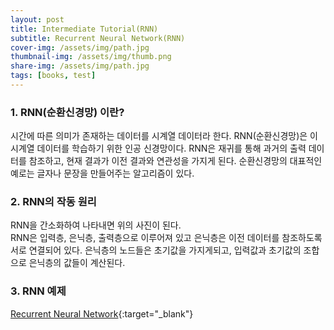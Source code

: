 ```yaml
---
layout: post
title: Intermediate Tutorial(RNN)
subtitle: Recurrent Neural Network(RNN)
cover-img: /assets/img/path.jpg
thumbnail-img: /assets/img/thumb.png
share-img: /assets/img/path.jpg
tags: [books, test]
---
```


### 1. RNN(순환신경망) 이란?
시간에 따른 의미가 존재하는 데이터를 시계열 데이터라 한다. RNN(순환신경망)은 이 시계열 데이터를 학습하기 위한 인공 신경망이다. RNN은 재귀를 통해 과거의 출력 데이터를 참조하고, 현재 결과가 이전 결과와 연관성을 가지게 된다. 
순환신경망의 대표적인 예로는 글자나 문장을 만들어주는 알고리즘이 있다.

### 2. RNN의 작동 원리
RNN을 간소화하여 나타내면 위의 사진이 된다.  
RNN은 입력층, 은닉층, 출력층으로 이루어져 있고 은닉층은 이전 데이터를 참조하도록 서로 연결되어 있다. 은닉층의 노드들은 초기값을 가지게되고, 입력값과 초기값의 조합으로 은닉층의 값들이 계산된다.

### 3. RNN 예제
[Recurrent Neural Network](https://github.com/20-2-SKKU-OSS/2020-2-OSS-10/tree/main/tutorials/02-intermediate/recurrent_neural_network){:target="_blank"}
